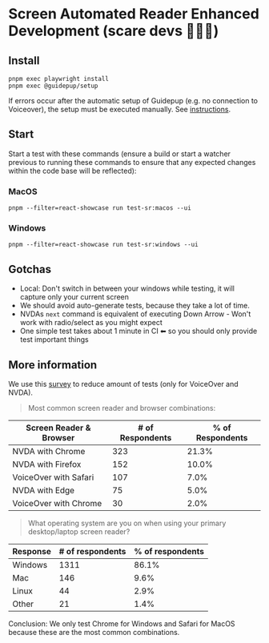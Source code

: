 # Screen Automated Reader Enhanced Development (scare devs 🦁🔥💀)

## Install

```shell
pnpm exec playwright install
pnpm exec @guidepup/setup
```

If errors occur after the automatic setup of Guidepup (e.g. no connection to Voiceover), the setup must be executed manually. See [instructions](https://www.guidepup.dev/docs/guides/manual-voiceover-setup).

## Start

Start a test with these commands (ensure a build or start a watcher previous to running these commands to ensure that any expected changes within the code base will be reflected):

### MacOS

```shell
pnpm --filter=react-showcase run test-sr:macos --ui
```

### Windows

```shell
pnpm --filter=react-showcase run test-sr:windows --ui
```

## Gotchas

- Local: Don't switch in between your windows while testing, it will capture only your current screen
- We should avoid auto-generate tests, because they take a lot of time.
- NVDAs `next` command is equivalent of executing Down Arrow - Won't work with radio/select as you might expect
- One simple test takes about 1 minute in CI ⬅ so you should only provide test important things

## More information

We use this [survey](https://webaim.org/projects/screenreadersurvey10/) to reduce amount of tests (only for VoiceOver and NVDA).

> Most common screen reader and browser combinations:

| Screen Reader & Browser | # of Respondents | % of Respondents |
| ----------------------- | ---------------- | ---------------- |
| NVDA with Chrome        | 323              | 21.3%            |
| NVDA with Firefox       | 152              | 10.0%            |
| VoiceOver with Safari   | 107              | 7.0%             |
| NVDA with Edge          | 75               | 5.0%             |
| VoiceOver with Chrome   | 30               | 2.0%             |

> What operating system are you on when using your primary desktop/laptop screen reader?

| Response | # of respondents | % of respondents |
| -------- | ---------------- | ---------------- |
| Windows  | 1311             | 86.1%            |
| Mac      | 146              | 9.6%             |
| Linux    | 44               | 2.9%             |
| Other    | 21               | 1.4%             |

Conclusion: We only test Chrome for Windows and Safari for MacOS because these are the most common combinations.
